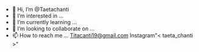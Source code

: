 - 👋 Hi, I’m @Taetachanti
- 👀 I’m interested in ...
- 🌱 I’m currently learning ...
- 💞️ I’m looking to collaborate on ...
- 📫 How to reach me ...
Titacanti19@gmail.com 
Instagram"< taeta_chanti >"
<!---
Taetachanti/Taetachanti is a ✨ special ✨ repository because its `README.md` (this file) appears on your GitHub profile.
You can click the Preview link to take a look at your changes.
--->
